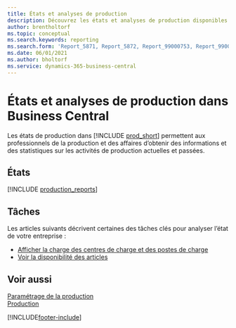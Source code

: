 ```yaml
---
title: États et analyses de production
description: Découvrez les états et analyses de production disponibles dans la version standard de Business Central afin que vous puissiez suivre votre activité.
author: brentholtorf
ms.topic: conceptual
ms.search.keywords: reporting
ms.search.form: 'Report_5871, Report_5872, Report_99000753, Report_99000756, Report_99000757, Report_99000758, Report_99000791, Report_99000780, Report_99000783, Report_99000784, Report_99000788, Report_99000767'
ms.date: 06/01/2021
ms.author: bholtorf
ms.service: dynamics-365-business-central
---
```

# États et analyses de production dans Business Central

Les états de production dans [!INCLUDE [prod_short](includes/prod_short.md)] permettent aux professionnels de la production et des affaires d’obtenir des informations et des statistiques sur les activités de production actuelles et passées.  

## États
[!INCLUDE [production_reports](includes/production-reports-include.md)]

## Tâches

Les articles suivants décrivent certaines des tâches clés pour analyser l’état de votre entreprise :

* [Afficher la charge des centres de charge et des postes de charge](production-how-to-view-the-load-on-work-centers.md)  
* [Voir la disponibilité des articles](inventory-how-availability-overview.md)

## Voir aussi

[Paramétrage de la production](production-configure-production-processes.md)  
[Production](production-manage-manufacturing.md)  

[!INCLUDE[footer-include](includes/footer-banner.md)]
